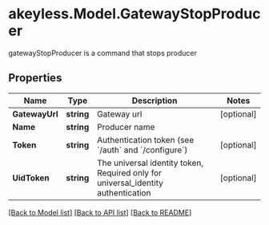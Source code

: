 # akeyless.Model.GatewayStopProducer
gatewayStopProducer is a command that stops producer
## Properties

Name | Type | Description | Notes
------------ | ------------- | ------------- | -------------
**GatewayUrl** | **string** | Gateway url | [optional] 
**Name** | **string** | Producer name | 
**Token** | **string** | Authentication token (see &#x60;/auth&#x60; and &#x60;/configure&#x60;) | [optional] 
**UidToken** | **string** | The universal identity token, Required only for universal_identity authentication | [optional] 

[[Back to Model list]](../README.md#documentation-for-models) [[Back to API list]](../README.md#documentation-for-api-endpoints) [[Back to README]](../README.md)

